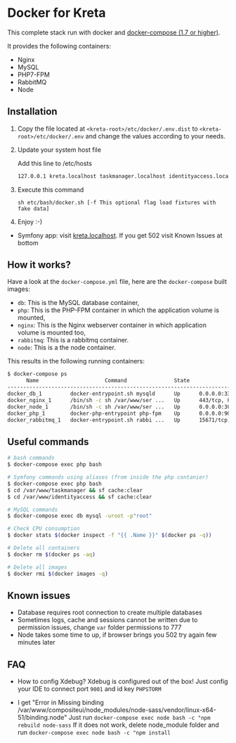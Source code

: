 # Docker for Kreta

This complete stack run with docker and [docker-compose (1.7 or higher)](https://docs.docker.com/compose/).

It provides the following containers:

* Nginx
* MySQL
* PHP7-FPM
* RabbitMQ
* Node

## Installation

1. Copy the file located at `<kreta-root>/etc/docker/.env.dist` to `<kreta-root>/etc/docker/.env` and change the values
according to your needs.

2. Update your system host file

    Add this line to /etc/hosts 
    ```bash
    127.0.0.1 kreta.localhost taskmanager.localhost identityaccess.localhost
    ```

3. Execute this command 

    ```
    sh etc/bash/docker.sh [-f This optional flag load fixtures with fake data]
    ```

4. Enjoy :-)

* Symfony app: visit [kreta.localhost](http://kreta.localhost). If you get 502 visit Known Issues at bottom

## How it works?

Have a look at the `docker-compose.yml` file, here are the `docker-compose` built images:

* `db`: This is the MySQL database container,
* `php`: This is the PHP-FPM container in which the application volume is mounted,
* `nginx`: This is the Nginx webserver container in which application volume is mounted too,
* `rabbitmq`: This is a rabbitmq container.
* `node`: This is a the node container.

This results in the following running containers:

```bash
$ docker-compose ps
      Name                     Command               State                                             Ports
-------------------------------------------------------------------------------------------------------------------------------------------------------
docker_db_1         docker-entrypoint.sh mysqld      Up      0.0.0.0:3307->3306/tcp
docker_nginx_1      /bin/sh -c sh /var/www/ser ...   Up      443/tcp, 0.0.0.0:80->80/tcp
docker_node_1       /bin/sh -c sh /var/www/ser ...   Up      0.0.0.0:3000->3000/tcp
docker_php_1        docker-php-entrypoint php-fpm    Up      0.0.0.0:9000->9000/tcp
docker_rabbitmq_1   docker-entrypoint.sh rabbi ...   Up      15671/tcp, 0.0.0.0:15672->15672/tcp, 25672/tcp, 4369/tcp, 5671/tcp, 0.0.0.0:5672->5672/tcp
```

## Useful commands

```bash
# bash commands
$ docker-compose exec php bash

# Symfony commands using aliases (from inside the php contanier)
$ docker-compose exec php bash
$ cd /var/www/taskmanager && sf cache:clear
$ cd /var/www/identityaccess && sf cache:clear

# MySQL commands
$ docker-compose exec db mysql -uroot -p"root"

# Check CPU consumption
$ docker stats $(docker inspect -f "{{ .Name }}" $(docker ps -q))

# Delete all containers
$ docker rm $(docker ps -aq)

# Delete all images
$ docker rmi $(docker images -q)
```

## Known issues

* Database requires root connection to create multiple databases
* Sometimes logs, cache and sessions cannot be written due to permission issues, change `var` folder permissions to 777
* Node takes some time to up, if browser brings you 502 try again few minutes later

## FAQ

* How to config Xdebug?
Xdebug is configured out of the box!
Just config your IDE to connect port `9001` and id key `PHPSTORM`

* I get "Error in Missing binding /var/www/compositeui/node_modules/node-sass/vendor/linux-x64-51/binding.node"
Just run `docker-compose exec node bash -c "npm rebuild node-sass`
If it does not work, delete node_module folder and run `docker-compose exec node bash -c "npm install`
